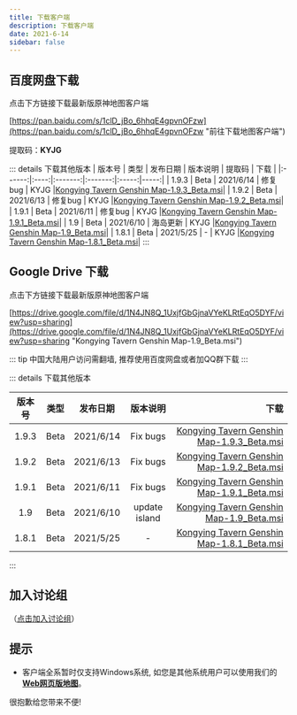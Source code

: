 ```yaml
---
title: 下载客户端
description: 下载客户端
date: 2021-6-14
sidebar: false
---
```


## 百度网盘下载

点击下方链接下载最新版原神地图客户端

[https://pan.baidu.com/s/1clD_jBo_6hhqE4gpvnOFzw](https://pan.baidu.com/s/1clD_jBo_6hhqE4gpvnOFzw "前往下载地图客户端")

提取码：**KYJG**

::: details 下载其他版本
| 版本号 | 类型 | 发布日期 | 版本说明 | 提取码 | 下载 |
|:------:|:----:|:-------:|:-------:|:-----:|-----:|
| 1.9.3  | Beta | 2021/6/14 | 修复bug | KYJG |[Kongying Tavern Genshin Map-1.9.3_Beta.msi](https://pan.baidu.com/s/1clD_jBo_6hhqE4gpvnOFzw "https://pan.baidu.com/s/1clD_jBo_6hhqE4gpvnOFzw")|
| 1.9.2  | Beta | 2021/6/13 | 修复bug | KYJG |[Kongying Tavern Genshin Map-1.9.2_Beta.msi](https://pan.baidu.com/s/1X8WbNtZDcxacsY0bzR2m0Q "https://pan.baidu.com/s/1X8WbNtZDcxacsY0bzR2m0Q")|
| 1.9.1  | Beta | 2021/6/11 | 修复bug | KYJG |[Kongying Tavern Genshin Map-1.9.1_Beta.msi](https://pan.baidu.com/s/1RsrgoZp9hAONHehwN5Z1FQ "https://pan.baidu.com/s/1RsrgoZp9hAONHehwN5Z1FQ")|
| 1.9  | Beta | 2021/6/10 | 海岛更新 | KYJG |[Kongying Tavern Genshin Map-1.9_Beta.msi](https://pan.baidu.com/s/1IgUaIxAN_C9FR3BUXoy4Zg "https://pan.baidu.com/s/1IgUaIxAN_C9FR3BUXoy4Zg")|
| 1.8.1  | Beta | 2021/5/25 | - | KYJG |[Kongying Tavern Genshin Map-1.8.1_Beta.msi](https://pan.baidu.com/s/1zRf_Rpi_TZWi994ImJ9Wyg "https://pan.baidu.com/s/1zRf_Rpi_TZWi994ImJ9Wyg")|
:::

## Google Drive 下载

点击下方链接下载最新版原神地图客户端

[https://drive.google.com/file/d/1N4JN8Q_1UxjfGbGjnaVYeKLRtEqO5DYF/view?usp=sharing](https://drive.google.com/file/d/1N4JN8Q_1UxjfGbGjnaVYeKLRtEqO5DYF/view?usp=sharing "Kongying Tavern Genshin Map-1.9_Beta.msi")

::: tip
中国大陆用户访问需翻墙, 推荐使用百度网盘或者加QQ群下载
:::

:::  details 下载其他版本

| 版本号 | 类型  | 发布日期 | 版本说明 | 下载 |
|:-----:|:-----:|:-------:|:-------:| -----:|
| 1.9.3 | Beta  | 2021/6/14 | Fix bugs |[Kongying Tavern Genshin Map-1.9.3_Beta.msi](https://drive.google.com/file/d/1N4JN8Q_1UxjfGbGjnaVYeKLRtEqO5DYF/view?usp=sharing "https://drive.google.com/file/d/1N4JN8Q_1UxjfGbGjnaVYeKLRtEqO5DYF/view?usp=sharing")|
| 1.9.2 | Beta  | 2021/6/13 | Fix bugs |[Kongying Tavern Genshin Map-1.9.2_Beta.msi](https://drive.google.com/file/d/1N4JN8Q_1UxjfGbGjnaVYeKLRtEqO5DYF/view?usp=sharing "https://drive.google.com/file/d/1N4JN8Q_1UxjfGbGjnaVYeKLRtEqO5DYF/view?usp=sharing")|
| 1.9.1 | Beta  | 2021/6/11 | Fix bugs |[Kongying Tavern Genshin Map-1.9.1_Beta.msi](https://drive.google.com/file/d/1N4JN8Q_1UxjfGbGjnaVYeKLRtEqO5DYF/view?usp=sharing "https://drive.google.com/file/d/1N4JN8Q_1UxjfGbGjnaVYeKLRtEqO5DYF/view?usp=sharing")|
| 1.9 | Beta  | 2021/6/10 | update island |[Kongying Tavern Genshin Map-1.9_Beta.msi](https://drive.google.com/file/d/1N4JN8Q_1UxjfGbGjnaVYeKLRtEqO5DYF/view?usp=sharing "https://drive.google.com/file/d/1N4JN8Q_1UxjfGbGjnaVYeKLRtEqO5DYF/view?usp=sharing")|
| 1.8.1 | Beta  | 2021/5/25 | - |[Kongying Tavern Genshin Map-1.8.1_Beta.msi](https://drive.google.com/file/d/1N4JN8Q_1UxjfGbGjnaVYeKLRtEqO5DYF/view?usp=sharing "https://drive.google.com/file/d/1N4JN8Q_1UxjfGbGjnaVYeKLRtEqO5DYF/view?usp=sharing")|
:::

## 加入讨论组

（[点击加入讨论组](./communication-group.md "加入讨论组")）

## 提示

* 客户端全系暂时仅支持Windows系统, 如您是其他系统用户可以使用我们的[**Web网页版地图**](https://yuanshen.site/index.html "原神地图")。

很抱歉给您带来不便!
